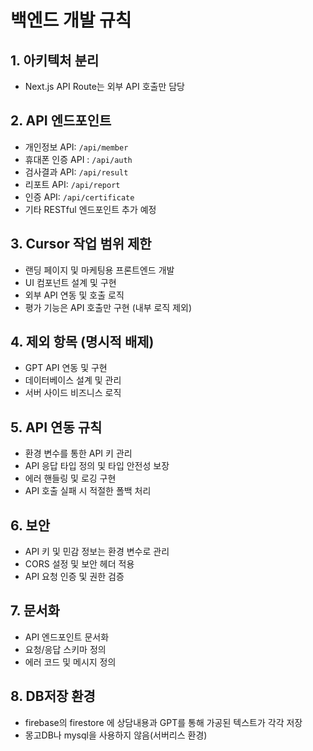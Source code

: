 # 백엔드 개발 규칙

## 1. 아키텍처 분리
- Next.js API Route는 외부 API 호출만 담당

## 2. API 엔드포인트
- 개인정보 API: `/api/member`
- 휴대폰 인증 API : `/api/auth`
- 검사결과  API: `/api/result`
- 리포트 API: `/api/report`
- 인증 API: `/api/certificate`
- 기타 RESTful 엔드포인트 추가 예정

## 3. Cursor 작업 범위 제한
- 랜딩 페이지 및 마케팅용 프론트엔드 개발
- UI 컴포넌트 설계 및 구현
- 외부 API 연동 및 호출 로직
- 평가 기능은 API 호출만 구현 (내부 로직 제외)

## 4. 제외 항목 (명시적 배제)
- GPT API 연동 및 구현
- 데이터베이스 설계 및 관리
- 서버 사이드 비즈니스 로직

## 5. API 연동 규칙
- 환경 변수를 통한 API 키 관리
- API 응답 타입 정의 및 타입 안전성 보장
- 에러 핸들링 및 로깅 구현
- API 호출 실패 시 적절한 폴백 처리

## 6. 보안
- API 키 및 민감 정보는 환경 변수로 관리
- CORS 설정 및 보안 헤더 적용
- API 요청 인증 및 권한 검증

## 7. 문서화
- API 엔드포인트 문서화
- 요청/응답 스키마 정의
- 에러 코드 및 메시지 정의 

## 8. DB저장 환경
- firebase의 firestore 에 상담내용과 GPT를 통해 가공된 텍스트가 각각 저장
- 몽고DB나 mysql을 사용하지 않음(서버리스 환경)